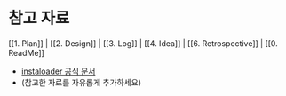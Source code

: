# 참고 자료

[[1. Plan]] | [[2. Design]] | [[3. Log]] | [[4. Idea]] | [[6. Retrospective]] | [[0. ReadMe]]

- [instaloader 공식 문서](https://instaloader.github.io/)
- (참고한 자료를 자유롭게 추가하세요) 